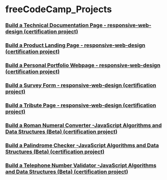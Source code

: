 # freeCodeCamp_Projects

 ### [Build a Technical Documentation Page - responsive-web-design (certification project)](https://github.com/Pinky057/freeCodeCamp_Projects/tree/Build-a-Technical-Documentation-Page)
 ### [Build a Product Landing Page - responsive-web-design (certification project)](https://github.com/Pinky057/freeCodeCamp_Projects/tree/Build-a-Product-Landing-Page)
 ### [Build a Personal Portfolio Webpage - responsive-web-design (certification project)]()
 ### [Build a Survey Form - responsive-web-design (certification project)](https://github.com/Pinky057/freeCodeCamp_Projects/tree/SurveyFormHtMLCSS)
 ### [Build a Tribute Page - responsive-web-design (certification project)](https://github.com/Pinky057/freeCodeCamp_Projects/tree/Build-a-Tribute-Page)
 ### [Build a Roman Numeral Converter -JavaScript Algorithms and Data Structures (Beta) (certification project)](https://github.com/Pinky057/freeCodeCamp_Projects/tree/Build-a-Roman-Numeral-Converter)
 ### [Build a Palindrome Checker -JavaScript Algorithms and Data Structures (Beta) (certification project)](https://github.com/Pinky057/freeCodeCamp_Projects/tree/Build-a-Palindrome-Checker)
 ### [Build a Telephone Number Validator -JavaScript Algorithms and Data Structures (Beta) (certification project)](https://github.com/Pinky057/freeCodeCamp_Projects/tree/Build-a-Telephone-Number-Validator)

